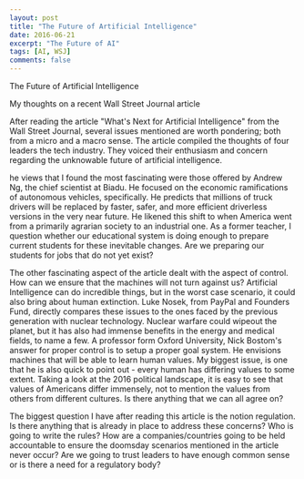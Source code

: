 ```yaml
---
layout: post
title: "The Future of Artificial Intelligence"
date: 2016-06-21
excerpt: "The Future of AI"
tags: [AI, WSJ]
comments: false
---
```


The Future of Artificial Intelligence

My thoughts on a recent Wall Street Journal article

After reading the article "What's Next for Artificial Intelligence" from the Wall Street Journal, several issues mentioned are worth pondering; both from a micro and a macro sense. The article compiled the thoughts of four leaders the tech industry. They voiced their enthusiasm and concern regarding the unknowable future of artificial intelligence.

he views that I found the most fascinating were those offered by Andrew Ng, the chief scientist at Biadu. He focused on the economic ramifications of autonomous vehicles, specifically. He predicts that millions of truck drivers will be replaced by faster, safer, and more efficient driverless versions in the very near future. He likened this shift to when America went from a primarily agrarian society to an industrial one. As a former teacher, I question whether our educational system is doing enough to prepare current students for these inevitable changes. Are we preparing our students for jobs that do not yet exist?

The other fascinating aspect of the article dealt with the aspect of control. How can we ensure that the machines will not turn against us? Artificial Intelligence can do incredible things, but in the worst case scenario, it could also bring about human extinction. Luke Nosek, from PayPal and Founders Fund, directly compares these issues to the ones faced by the previous generation with nuclear technology. Nuclear warfare could wipeout the planet, but it has also had immense benefits in the energy and medical fields, to name a few. A professor form Oxford University, Nick Bostom's answer for proper control is to setup a proper goal system. He envisions machines that will be able to learn human values. My biggest issue, is one that he is also quick to point out - every human has differing values to some extent. Taking a look at the 2016 political landscape, it is easy to see that values of Americans differ immensely, not to mention the values from others from different cultures. Is there anything that we can all agree on?

The biggest question I have after reading this article is the notion regulation. Is there anything that is already in place to address these concerns? Who is going to write the rules? How are a companies/countries going to be held accountable to ensure the doomsday scenarios mentioned in the article never occur? Are we going to trust leaders to have enough common sense or is there a need for a regulatory body?